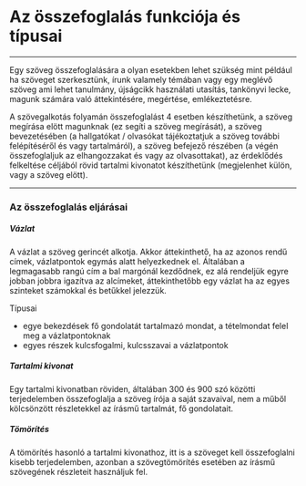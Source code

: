 # Az összefoglalás funkciója és típusai
---
Egy szöveg összefoglalására a olyan esetekben lehet szükség mint például ha szöveget szerkesztünk, írunk valamely témában vagy egy meglévő szöveg ami lehet tanulmány, újságcikk használati utasítás, tankönyvi lecke, magunk számára való áttekintésére, megértése, emlékeztetésre.

A szövegalkotás folyamán összefoglalást 4 esetben készíthetünk, a szöveg megírása elött magunknak (ez segíti a szöveg megírását), a szöveg bevezetésében (a hallgatókat / olvasókat tájékoztatjuk a szöveg további felépítéséről és vagy tartalmáról), a szöveg befejező részében (a végén összefoglaljuk az elhangozzakat és vagy az olvasottakat), az érdeklődés felkeltése céljából rövid tartalmi kivonatot készíthetünk (megjelenhet külön, vagy a szöveg elött).
***
### Az összefoglalás eljárásai
##### Vázlat
A vázlat a szöveg gerincét alkotja. Akkor áttekinthető, ha az azonos rendű címek, vázlatpontok egymás alatt helyezkednek el. Általában a legmagasabb rangú cím a bal margónál kezdődnek, ez alá rendeljük egyre jobban jobbra igazítva az alcímeket, áttekinthetőbb egy vázlat ha az egyes szinteket számokkal és betűkkel jelezzük.

Típusai
- egye bekezdések fő gondolatát tartalmazó mondat, a tételmondat felel meg a vázlatpontoknak
- egyes részek kulcsfogalmi, kulcsszavai a vázlatpontok

##### Tartalmi kivonat
Egy tartalmi kivonatban röviden, általában 300 és 900 szó közötti terjedelemben összefoglalja a szöveg írója a saját szavaival, nem a műből kölcsönzött részletekkel az írásmű tartalmát, fő gondolatait.

##### Tömörítés
A tömörítés hasonló a tartalmi kivonathoz, itt is a szöveget kell összefoglalni kisebb terjedelemben, azonban a szövegtömörítés esetében az írásmű szövegének részleteit használjuk fel.